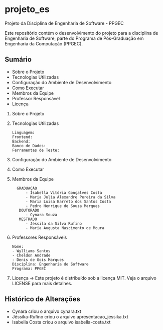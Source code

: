 # projeto\_es
Projeto da Disciplina de Engenharia de Software - PPGEC

Este repositório contém o desenvolvimento do projeto para a disciplina de Engenharia de Software, parte do Programa de Pós-Graduação em Engenharia da Computação (PPGEC).


## Sumário
- Sobre o Projeto
- Tecnologias Utilizadas
- Configuração do Ambiente de Desenvolvimento
- Como Executar
- Membros da Equipe
- Professor Responsável
- Licença



1. Sobre o Projeto
  


2. Tecnologias Utilizadas
         
       Linguagem: 
       Frontend: 
       Backend: 
       Banco de Dados: 
       Ferramentas de Teste:  


3. Configuração do Ambiente de Desenvolvimento
  
   
4. Como Executar
  

 5. Membros da Equipe
      
          GRADUAÇÃO
              - Isabella Vitória Gonçalves Costa
              - Maria Julia Alexandre Pereira da Silva
              - Maria Luisa Barreto dos Santos Costa
              - Pedro Henrique de Souza Marques
           DOUTORADO
              - Cynara Souza
           MESTRADO
              - Jéssila da Silva Rufino
              - Maria Augusta Nascimento de Moura


6. Professores Responsáveis
  
       Nome:
       - Wylliams Santos
       - Cheldon Andrade
       - Denis de Gois Marques
       Disciplina: Engenharia de Software
       Programa: PPGEC

7. Licença -> Este projeto é distribuído sob a licença MIT. Veja o arquivo LICENSE para mais detalhes.



## Histórico de Alterações
* Cynara criou o arquivo cynara.txt
* Jéssika-Rufino criou o arquivo apresentacao_jessika.txt
* Isabella Costa criou o arquivo isabella-costa.txt


